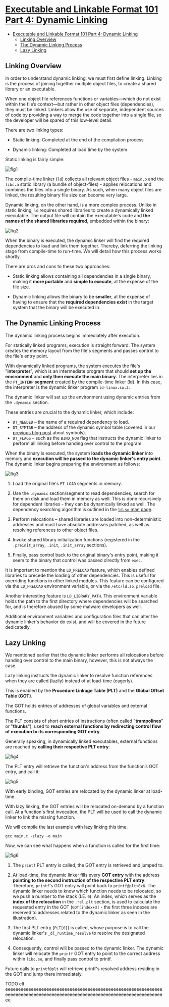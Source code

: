 # [Executable and Linkable Format 101 Part 4: Dynamic Linking](https://www.intezer.com/blog/elf/executable-linkable-format-101-part-4-dynamic-linking/)

- [Executable and Linkable Format 101 Part 4: Dynamic Linking](#executable-and-linkable-format-101-part-4-dynamic-linking)
  - [Linking Overview](#linking-overview)
  - [The Dynamic Linking Process](#the-dynamic-linking-process)
  - [Lazy Linking](#lazy-linking)

## Linking Overview

In order to understand dynamic linking, we must first define linking. Linking is the process of joining together multiple object files, to create a shared library or an executable.

When one object file references functions or variables—which do not exist within the file’s context—but rather in other object files (dependencies), they must be linked. Linkers allow the use of separate, independent sources of code by providing a way to merge the code together into a single file, so the developer will be spared of this low-level detail.

There are two linking types:

- Static linking: Completed at the end of the compilation process

- Dynamic linking: Completed at load time by the system

Static linking is fairly simple:

![fig1](./fig/../figs/static_linking322.png)

The compile-time linker (`ld`) collects all relevant object files - `main.o` and the `libc.a` static library (a bundle of object-files) - applies relocations and combines the files into a single binary. As such, when many object files are linked, the resulting binary file size can become very large.

Dynamic linking, on the other hand, is a more complex process. Unlike in static linking, `ld` requires shared libraries to create a dynamically linked executable. The output file will contain the executable's code and **the names of the shared libraries required**, embedded within the binary:

![fig2](./fig/../figs/dynamic_linking211.png)

When the binary is executed, the dynamic linker will find the required dependencies to load and link them together. Thereby, deferring the linking stage from compile-time to run-time. We will detail how this process works shortly.

There are pros and cons to these two approaches:

- Static linking allows containing all dependencies in a single binary, making it **more portable** and **simple to execute**, at the expense of the file size.

- Dynamic linking allows the binary to be **smaller**, at the expense of having to ensure that the **required dependencies exist** in the target system that the binary will be executed in.

## The Dynamic Linking Process

The dynamic linking process begins immediately after execution.

For statically linked programs, execution is straight forward. The system creates the memory layout from the file's segments and passes control to the file's entry point.

With dynamically linked programs, the system executes the file's "**interpreter**", which is an intermediate program that should **set up the environment** and **only then execute the main binary**. The interpreter lies in the **`PT_INTERP` segment** created by the compile-time linker (ld). In this case, the interpreter is the dynamic linker program `ld-linux.so.2`.

The dynamic linker will set up the environment using dynamic entries from the `.dynamic` section.

These entries are crucial to the dynamic linker, which include:

- `DT_NEEDED` – the name of a required dependency to load.
- `DT_SYMTAB` – the address of the dynamic symbol table (covered in our [previous blog post](https://www.intezer.com//executable-linkable-format-101-part-2-symbols/) about symbols).
- `DT_FLAGS` – such as the `BIND_NOW` flag that instructs the dynamic linker to perform all linking before handing over control to the program.

When the binary is executed, the system **loads the dynamic linker** into memory and **execution will be passed to the dynamic linker's entry point**. The dynamic linker begins preparing the environment as follows:

![fig3](./fig/../figs/dynamicLinking22.png)

1. Load the original file's `PT_LOAD` segments in memory.

2. Use the `.dynamic` section/segment to read dependencies, search for them on disk and load them in memory as well. This is done recursively for dependent libraries - they can be dynamically linked as well. The dependency searching algorithm is outlined in the [`ld.so` man page](http://man7.org/linux/man-pages/man8/ld.so.8.html).

3. Perform relocations – shared libraries are loaded into non-deterministic addresses and must have absolute addresses patched, as well as resolving references to other object files.

4. Invoke shared library initialization functions (registered in the `.preinit_array`, `.init`, `.init_array` sections).

5. Finally, pass control back to the original binary's entry point, making it seem to the binary that control was passed directly from `exec`.

It is important to mention the `LD_PRELOAD` feature, which enables defined libraries to precede the loading of other dependencies. This is useful for overriding functions in other linked modules. This feature can be configured via the `LD_PRELOAD` environment variable, or via the `/etc/ld.so.preload` file.

Another interesting feature is `LD_LIBRARY_PATH`. This environment variable holds the path to the first directory where dependencies will be searched for, and is therefore abused by some malware developers as well.

Additional environment variables and configuration files that can alter the dynamic linker's behavior do exist, and will be covered in the future dedicatedly.

## Lazy Linking

We mentioned earlier that the dynamic linker performs all relocations before handing over control to the main binary, however, this is not always the case.

Lazy linking instructs the dynamic linker to resolve function references when they are called (lazily) instead of at load-time (eagerly).

This is enabled by the **Procedure Linkage Table (PLT)** and the **Global Offset Table (GOT)**.

The GOT holds entries of addresses of global variables and external functions.

The PLT consists of short entries of instructions (often called "**trampolines**" or "**thunks**"), used to **reach external functions by redirecting control flow of execution to its corresponding GOT entry**.

Generally speaking, in dynamically linked executables, external functions are reached by **calling their respective PLT entry**:

![fig4](./figs/pasted-image-0-6.png)

The PLT entry will retrieve the function's address from the function’s GOT entry, and call it:

![fig5](./figs/pasted-image-0-1.png)

With early binding, GOT entries are relocated by the dynamic linker at load-time.

With lazy linking, the GOT entries will be relocated on-demand by a function call. At a function's first invocation, the PLT will be used to call the dynamic linker to link the missing function.

We will compile the last example with lazy linking this time.

    gcc main.c -zlazy -o main

Now, we can see what happens when a function is called for the first time:

![fig6](./figs/trampoline7.png)

1. The `printf` PLT entry is called, the GOT entry is retrieved and jumped to.

2. At load-time, the dynamic linker fills every **GOT entry** with the address **pointing to the second instruction of the respective PLT entry**. Therefore, `printf`'s GOT entry will point back to `printf@plt+0x6`. The dynamic linker needs to know which function needs to be relocated, so we push a number to the stack (I.E. `0`): An index, which serves as the **index of the relocation** in the `.rel.plt` section, is used to calculate the requested entry in the GOT (`GOT[index+3]` - the first three indexes are reserved to addresses related to the dynamic linker as seen in the illustration).

3. The first PLT entry (`PLT[0]`) is called, whose purpose is to call the dynamic linker's `_dl_runtime_resolve` to resolve the designated relocation.

4. Consequently, control will be passed to the dynamic linker. The dynamic linker will relocate the `printf` GOT entry to point to the correct address within `libc.so`, and finally pass control to printf.

Future calls to `printf@plt` will retrieve printf's resolved address residing in the GOT and jump there immediately.





TODO elf eeeeeeeeeeeeeeeeeeeeeeeeeeeeeeeeeeeeeeeeeeeeeeeeeeeeeeeeeeeeeeeeeeeeeeeeeeeeeeeeeeeeeeeeeeeeeeeeeeeeeeeeeeeeeeeeeeeeeeeeeeee